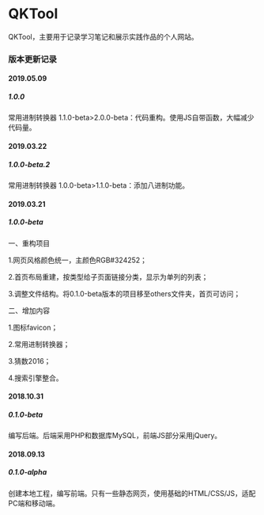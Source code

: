 # QKTool

QKTool，主要用于记录学习笔记和展示实践作品的个人网站。

### 版本更新记录

#### 2019.05.09
##### 1.0.0

常用进制转换器 1.1.0-beta>2.0.0-beta：代码重构。使用JS自带函数，大幅减少代码量。

#### 2019.03.22
##### 1.0.0-beta.2

常用进制转换器 1.0.0-beta>1.1.0-beta：添加八进制功能。

#### 2019.03.21
##### 1.0.0-beta

一、重构项目

1.网页风格颜色统一，主颜色RGB#324252；

2.首页布局重建，按类型给子页面链接分类，显示为单列的列表；

3.调整文件结构。将0.1.0-beta版本的项目移至others文件夹，首页可访问；

二、增加内容

1.图标favicon；

2.常用进制转换器；

3.猜数2016；

4.搜索引擎整合。


#### 2018.10.31
##### 0.1.0-beta

编写后端。后端采用PHP和数据库MySQL，前端JS部分采用jQuery。

#### 2018.09.13
##### 0.1.0-alpha

创建本地工程，编写前端。只有一些静态网页，使用基础的HTML/CSS/JS，适配PC端和移动端。
